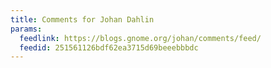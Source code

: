 ```yaml
---
title: Comments for Johan Dahlin
params:
  feedlink: https://blogs.gnome.org/johan/comments/feed/
  feedid: 251561126bdf62ea3715d69beeebbbdc
---
```

